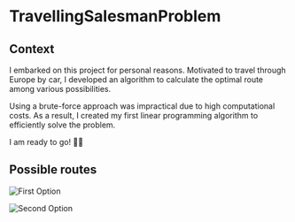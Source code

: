 # TravellingSalesmanProblem

## Context

I embarked on this project for personal reasons. 
Motivated to travel through Europe by car, I developed an algorithm to calculate the optimal route among various possibilities.

Using a brute-force approach was impractical due to high computational costs. 
As a result, I created my first linear programming algorithm to efficiently solve the problem.

I am ready to go! 🚙🧳


## Possible routes
![First Option](https://github.com/user-attachments/assets/30867971-99d9-45ec-b177-c75dfe794faf)

![Second Option](https://github.com/user-attachments/assets/a7cc3682-8fbf-45be-b6a8-11fa97079cc3)
